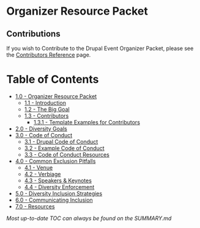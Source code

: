 # Organizer Resource Packet

## Contributions

If you wish to Contribute to the Drupal Event Organizer Packet, please see the [Contributors Reference](contributors.md "Contributors Reference") page.

# Table of Contents

* [1.0 - Organizer Resource Packet](README.md)
  * [1.1 - Introduction](/manuscript/introduction/introduction.md)
  * [1.2 - The Big Goal](manuscript/introduction/the-big-goal.md)
  * [1.3 - Contributors](manuscript/introduction/contributors.md)
    * [1.3.1 - Template Examples for Contributors](/manuscript/introduction/markdown-templates.md)
* [2.0 - Diversity Goals](manuscript/diversity-goals/diversity-goals.md)
* [3.0 - Code of Conduct](manuscript/code-of-conduct/code-of-conduct.md)
  * [3.1 - Drupal Code of Conduct](manuscript/code-of-conduct/drupal-code-of-conduct.md)
  * [3.2 - Example Code of Conduct](manuscript/code-of-conduct/example-code-of-conduct.md)
  * [3.3 - Code of Conduct Resources](manuscript/code-of-conduct/code-of-conduct-resources.md)
* [4.0 - Common Exclusion Pitfalls](manuscript/common-exclusion-pitfalls/common-exclusion-pitfalls.md)
  * [4.1 - Venue](manuscript/common-exclusion-pitfalls/venue.md)
  * [4.2 - Verbiage](manuscript/common-exclusion-pitfalls/verbiage.md)
  * [4.3 - Speakers & Keynotes](manuscript/common-exclusion-pitfalls/speakers-keynotes.md)
  * [4.4 - Diversity Enforcement](manuscript/common-exclusion-pitfalls/diversity-enforcement.md)
* [5.0 - Diversity Inclusion Strategies](manuscript/diversity-inclusion-strategies/diversity-inclusion-strategies.md)
* [6.0 - Communicating Inclusion](manuscript/communicating-inclusion/communicating-inclusion.md)
* [7.0 - Resources](manuscript/resources/resources.md)

_Most up-to-date TOC can always be found on the SUMMARY.md_

